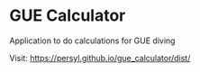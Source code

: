 # GUE Calculator

Application to do calculations for GUE diving

Visit: https://persyl.github.io/gue_calculator/dist/
